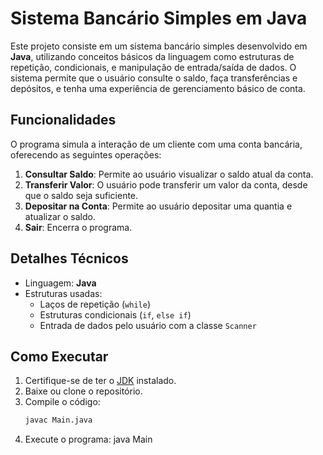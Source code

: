 # Sistema Bancário Simples em Java

Este projeto consiste em um sistema bancário simples desenvolvido em **Java**, utilizando conceitos básicos da linguagem como estruturas de repetição, condicionais, e manipulação de entrada/saída de dados. O sistema permite que o usuário consulte o saldo, faça transferências e depósitos, e tenha uma experiência de gerenciamento básico de conta.

## Funcionalidades

O programa simula a interação de um cliente com uma conta bancária, oferecendo as seguintes operações:

1. **Consultar Saldo**: Permite ao usuário visualizar o saldo atual da conta.
2. **Transferir Valor**: O usuário pode transferir um valor da conta, desde que o saldo seja suficiente.
3. **Depositar na Conta**: Permite ao usuário depositar uma quantia e atualizar o saldo.
4. **Sair**: Encerra o programa.

## Detalhes Técnicos

- Linguagem: **Java**
- Estruturas usadas:
  - Laços de repetição (`while`)
  - Estruturas condicionais (`if`, `else if`)
  - Entrada de dados pelo usuário com a classe `Scanner`

## Como Executar

1. Certifique-se de ter o [JDK](https://www.oracle.com/java/technologies/javase-downloads.html) instalado.
2. Baixe ou clone o repositório.
3. Compile o código:
   ```bash
   javac Main.java
   ```
4. Execute o programa: java Main
